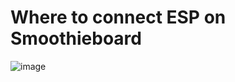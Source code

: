 # Where to connect ESP on Smoothieboard

![image](https://raw.githubusercontent.com/wiki/luc-github/ESP3D/images/Smoothieware/smoothieboard-wiring.png)

